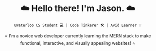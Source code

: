 <h1 align="center"> ☁️ Hello there! I'm Jason. ☁️ </h1>
 
<div align="center">
 
`UWaterloo CS Student 💻 | Code Tinkerer 🛠 | Avid Learner 💡`

⭐️ I'm a novice web developer currently learning the MERN stack to make functional, interactive, and visually appealing websites!
⭐️ 


